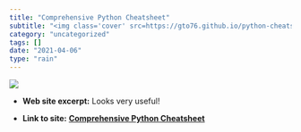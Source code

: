 ```yaml
---
title: "Comprehensive Python Cheatsheet"
subtitle: "<img class='cover' src=https://gto76.github.io/python-cheatsheet/web/image_social_3.png>"
category: "uncategorized"
tags: []
date: "2021-04-06"
type: "rain"
---
```

<img class="cover" src=https://gto76.github.io/python-cheatsheet/web/image_social_3.png>



* **Web site excerpt:** Looks very useful!

* **Link to site:** **[Comprehensive Python Cheatsheet](https://gto76.github.io/python-cheatsheet)**